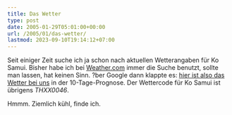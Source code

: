 ```yaml
---
title: Das Wetter
type: post
date: 2005-01-29T05:01:00+00:00
url: /2005/01/das-wetter/
lastmod: 2023-09-10T19:14:12+07:00
---
```

Seit einiger Zeit suche ich ja schon nach aktuellen Wetterangaben für Ko Samui. Bisher habe ich bei [Weather.com][1] immer die Suche benutzt, sollte man lassen, hat keinen Sinn. ?ber Google dann klappte es: [hier ist also das Wetter bei uns][2] in der 10-Tage-Prognose. Der Wettercode für Ko Samui ist übrigens _THXX0046_.

Hmmm. Ziemlich kühl, finde ich.

 [1]: http://weather.com/
 [2]: http://www.weather.com/weather/local/THXX0046?prod=xoap&par=1005561467
